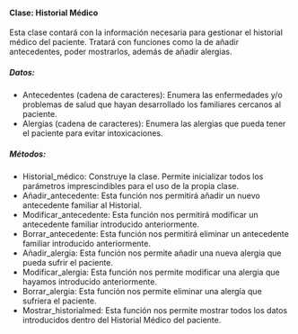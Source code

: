 #### Clase: Historial Médico
Esta clase contará con la información necesaria para gestionar el historial médico del paciente. Tratará con funciones como la de añadir antecedentes, poder mostrarlos, además de añadir alergias.
##### Datos:
- Antecedentes (cadena de caracteres): Enumera las enfermedades y/o problemas de salud que hayan desarrollado los familiares cercanos al paciente.
- Alergias (cadena de caracteres): Enumera las alergias que pueda tener el paciente para evitar intoxicaciones.
##### Métodos:
- Historial_médico: Construye la clase. Permite inicializar todos los parámetros imprescindibles para el uso de la propia clase.
- Añadir_antecedente: Esta función nos permitirá añadir un nuevo antecedente familiar al Historial.
- Modificar_antecedente: Esta función nos permitirá modificar un antecedente familiar introducido anteriormente.
- Borrar_antecedente: Esta función nos permitirá eliminar un antecedente familiar introducido anteriormente.
- Añadir_alergia: Esta función nos permite añadir una nueva alergia que pueda sufrir el paciente.
- Modificar_alergia: Esta función nos permite modificar una alergia que hayamos introducido anteriormente.
- Borrar_alergia: Esta función nos permite eliminar una alergía que sufriera el paciente.
- Mostrar_historialmed: Esta función nos permite mostrar todos los datos introducidos dentro del Historial Médico del paciente.
